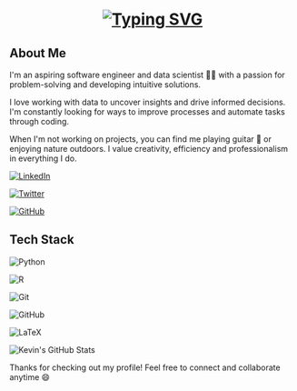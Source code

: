 <!-- Add animated title -->

<h1 align="center">

<a href="https://git.io/typing-svg">

<img src="https://readme-typing-svg.demolab.com?font=Fira+Code&size=25&pause=1000&color=F7D74E&center=true&vCenter=true&width=435&lines=Hi,+I'm+Kevin+Kareithi;Data+Scientist+Software+Engineer" alt="Typing SVG" />

</a>

</h1>

<!-- About me -->

## About Me

I'm an aspiring software engineer and data scientist 👨‍💻 with a passion for problem-solving and developing intuitive solutions. 

I love working with data to uncover insights and drive informed decisions. I'm constantly looking for ways to improve processes and automate tasks through coding.

When I'm not working on projects, you can find me playing guitar 🎸 or enjoying nature outdoors. I value creativity, efficiency and professionalism in everything I do.

<!-- Social media badges -->

[![LinkedIn](https://img.shields.io/badge/LinkedIn-0077B5?style=for-the-badge&logo=linkedin&logoColor=white)](https://www.linkedin.com/in/kevin-kariithi-485b57191/)

[![Twitter](https://img.shields.io/badge/Twitter-1DA1F2?style=for-the-badge&logo=twitter&logoColor=white)](https://twitter.com/kevinkareithi) 

[![GitHub](https://img.shields.io/badge/GitHub-333?style=for-the-badge&logo=github&logoColor=white)](https://github.com/KevinStreetCoder)

<!-- Tech stack -->

## Tech Stack

![Python](https://img.shields.io/badge/-Python-3776AB?style=flat&logo=python&logoColor=white)

![R](https://img.shields.io/badge/-R-276DC3?style=flat&logo=r&logoColor=white)

![Git](https://img.shields.io/badge/-Git-F05032?style=flat&logo=git&logoColor=white) 

![GitHub](https://img.shields.io/badge/-GitHub-181717?style=flat&logo=github&logoColor=white)

![LaTeX](https://img.shields.io/badge/-LaTeX-008080?style=flat&logo=latex&logoColor=white)

<!-- GitHub stats -->

![Kevin's GitHub Stats](https://github-readme-stats.vercel.app/api?username=KevinStreetCoder&show_icons=true&theme=radical&count_private=true)

<!-- Closing -->
Thanks for checking out my profile! Feel free to connect and collaborate anytime 😄
